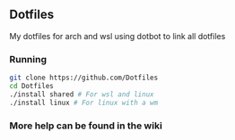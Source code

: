 ## Dotfiles
My dotfiles for arch and wsl using dotbot to link all dotfiles

### Running
```sh
git clone https://github.com/Dotfiles
cd Dotfiles
./install shared # For wsl and linux
./install linux # For linux with a wm
```

### More help can be found in the wiki
